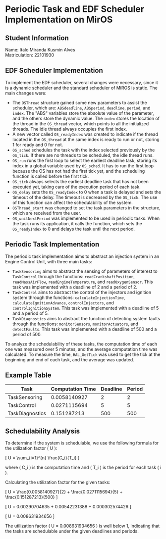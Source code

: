 # Periodic Task and EDF Scheduler Implementation on MirOS

## Student Information

Name: Italo Miranda Kusmin Alves  
Matriculation: 22101930

## EDF Scheduler Implementation
To implement the EDF scheduler, several changes were necessary, since it is a dynamic scheduler and the standard scheduler of MiROS is static. The main changes were:
- The `OSThread` structure gained some new parameters to assist the scheduler, which are: `ABSdeadline`, `ABSperiod`, `deadline`, `period`, and `index`. The "ABS" variables store the absolute value of the parameter, and the others store the dynamic value. The `index` stores the location of the thread in the `OS_thread` vector, which points to all the initialized threads. The idle thread always occupies the first index.
- A new vector called `OS_readyIndex` was created to indicate if the thread located in the `OS_thread` at the same index is ready to run or not, storing 1 for ready and 0 for not.
- `OS_sched` schedules the task with the index selected previously by the `OS_tick`. If there are no threads to be scheduled, the idle thread runs.
- `OS_run` runs the first loop to select the earliest deadline task, storing its index in a global variable used by `OS_sched`. It has to run the first loop because the OS has not had the first tick yet, and the scheduling function is called before the first tick.
- `OS_tick` always selects the earliest deadline task that has not been executed yet, taking care of the execution period of each task.
- `OS_delay` sets the `OS_readyIndex` to 0 when a task is delayed and sets the timeout of the delay. The timeout is decreased by the `OS_tick`. The use of this function can affect the schedulability of the system.
- `OSThread_start` was changed to set the task parameters in the structure, which are received from the user.
- `OS_waitNextPeriod` was implemented to be used in periodic tasks. When the task runs its application, it calls the function, which sets the `OS_readyIndex` to 0 and delays the task until the next period.
  
## Periodic Task Implementation
The periodic task implementation aims to abstract an injection system in an Engine Control Unit, with three main tasks:
- `TaskSensoring` aims to abstract the sensing of parameters of interest to `TaskControl` through the functions: `readCrankshaftPosition`, `readMassAirFlow`, `readEngineTemperature`, and `readOxygenSensor`. This task was implemented with a deadline of 2 and a period of 2.
- `TaskControl` aims to abstract the control of the injectors and ignition system through the functions: `calculateInjectionTime`, `calculateIgnitionAdvance`, `controlInjectors`, and `controlIgnitionSystem`. This task was implemented with a deadline of 5 and a period of 5.
- `TaskDiagnostics` aims to abstract the function of detecting system faults through the functions: `monitorSensors`, `monitorActuators`, and `detectFaults`. This task was implemented with a deadline of 500 and a period of 500.

To analyze the schedulability of these tasks, the computation time of each one was measured over 5 minutes, and the average computation time was calculated. To measure the time, `HAL_GetTick` was used to get the tick at the beginning and end of each task, and the average was updated.

## Example Table

| Task             | Computation Time | Deadline | Period |
|------------------|------------------|----------|--------|
| TaskSensoring    | 0.0058140927     | 2        | 2      |
| TaskControl      | 0.0271115694     | 5        | 5      |
| TaskDiagnostics  | 0.151287213      | 500      | 500    |

## Schedulability Analysis
To determine if the system is schedulable, we use the following formula for the utilization factor \( U \):

\[ U = \sum_{i=1}^{n} \frac{C_i}{T_i} \]

where \( C_i \) is the computation time and \( T_i \) is the period for each task \( i \).

Calculating the utilization factor for the given tasks:

\[ U = \frac{0.0058140927}{2} + \frac{0.0271115694}{5} + \frac{0.151287213}{500} \]

\[ U = 0.00290704635 + 0.00542231388 + 0.000302574426 \]

\[ U = 0.008631934656 \]

The utilization factor \( U = 0.008631934656 \) is well below 1, indicating that the tasks are schedulable under the given deadlines and periods.
